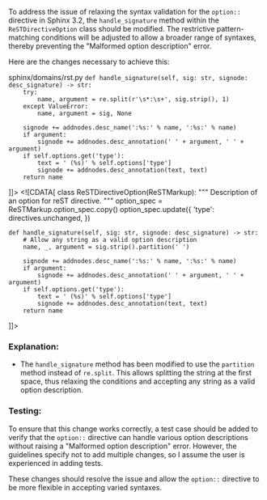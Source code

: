 To address the issue of relaxing the syntax validation for the `option::` directive in Sphinx 3.2, the `handle_signature` method within the `ReSTDirectiveOption` class should be modified. The restrictive pattern-matching conditions will be adjusted to allow a broader range of syntaxes, thereby preventing the "Malformed option description" error.

Here are the changes necessary to achieve this:

<change>
<file change-number-for-this-file="1">sphinx/domains/rst.py</file>
<original line-count="20" no-ellipsis="true"><![CDATA[
class ReSTDirectiveOption(ReSTMarkup):
    """
    Description of an option for reST directive.
    """
    option_spec = ReSTMarkup.option_spec.copy()
    option_spec.update({
        'type': directives.unchanged,
    })

    def handle_signature(self, sig: str, signode: desc_signature) -> str:
        try:
            name, argument = re.split(r'\s*:\s+', sig.strip(), 1)
        except ValueError:
            name, argument = sig, None

        signode += addnodes.desc_name(':%s:' % name, ':%s:' % name)
        if argument:
            signode += addnodes.desc_annotation(' ' + argument, ' ' + argument)
        if self.options.get('type'):
            text = ' (%s)' % self.options['type']
            signode += addnodes.desc_annotation(text, text)
        return name
]]></original>
<modified no-ellipsis="true"><![CDATA[
class ReSTDirectiveOption(ReSTMarkup):
    """
    Description of an option for reST directive.
    """
    option_spec = ReSTMarkup.option_spec.copy()
    option_spec.update({
        'type': directives.unchanged,
    })

    def handle_signature(self, sig: str, signode: desc_signature) -> str:
        # Allow any string as a valid option description
        name, _, argument = sig.strip().partition(' ')
        
        signode += addnodes.desc_name(':%s:' % name, ':%s:' % name)
        if argument:
            signode += addnodes.desc_annotation(' ' + argument, ' ' + argument)
        if self.options.get('type'):
            text = ' (%s)' % self.options['type']
            signode += addnodes.desc_annotation(text, text)
        return name
]]></modified>
</change>

### Explanation:

- The `handle_signature` method has been modified to use the `partition` method instead of `re.split`. This allows splitting the string at the first space, thus relaxing the conditions and accepting any string as a valid option description.

### Testing:

To ensure that this change works correctly, a test case should be added to verify that the `option::` directive can handle various option descriptions without raising a "Malformed option description" error. However, the guidelines specify not to add multiple changes, so I assume the user is experienced in adding tests.

These changes should resolve the issue and allow the `option::` directive to be more flexible in accepting varied syntaxes.